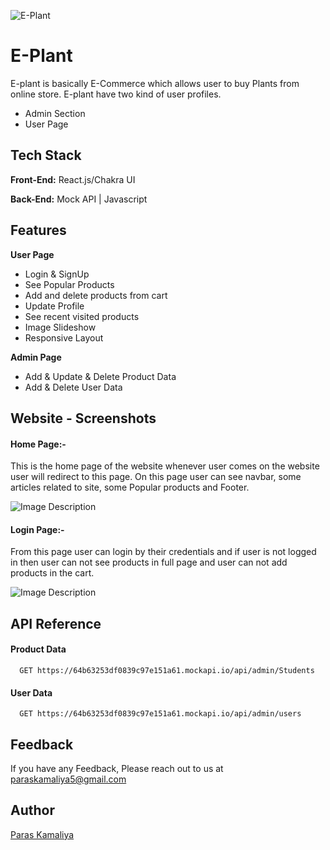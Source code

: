 
![E-Plant](https://github.com/paraskamaliya/phobic-lumber-7659/assets/130351451/52c1fb08-ef01-4704-9768-f75721a95842)



# E-Plant
E-plant is basically E-Commerce which allows user to buy Plants from online store. E-plant have two kind of user profiles.
* Admin Section
* User Page

## Tech Stack

**Front-End:** React.js/Chakra UI

**Back-End:** Mock API | Javascript

## Features

**User Page**
- Login & SignUp
- See Popular Products
- Add and delete products from cart
- Update Profile
- See recent visited products
- Image Slideshow
- Responsive Layout

**Admin Page**
- Add & Update & Delete Product Data
- Add & Delete User Data


## Website - Screenshots

#### Home Page:-
This is the home page of the website whenever user comes on the website user will redirect to this page. On this page user can see navbar, some articles related to site, some Popular products and Footer.

![Image Description](https://github.com/paraskamaliya/phobic-lumber-7659/assets/130351451/aa256691-0701-438f-86d2-e7c4e5d43dd9)

#### Login Page:- 
From this page user can login by their credentials and if user is not logged in then user can not see products in full page and user can not add products in the cart.

![Image Description](https://github.com/paraskamaliya/phobic-lumber-7659/assets/130351451/59e097c1-b974-4770-a428-fc638ff464ba)



## API Reference

#### Product Data

```
  GET https://64b63253df0839c97e151a61.mockapi.io/api/admin/Students
```

#### User Data

```
  GET https://64b63253df0839c97e151a61.mockapi.io/api/admin/users
```

## Feedback

If you have any Feedback, Please reach out to us at paraskamaliya5@gmail.com

## Author
[Paras Kamaliya](https://github.com/paraskamaliya)
